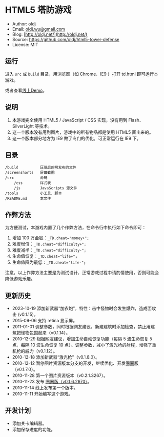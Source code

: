 # HTML5 塔防游戏


 * Author: oldj
 * Email: oldj.wu@gmail.com
 * Blog: [http://oldj.net/](http://oldj.net/)
 * Source: https://github.com/oldj/html5-tower-defense
 * License: MIT


## 运行

进入 `src` 或 `build` 目录，用浏览器（如 Chrome、IE9 ）打开 td.html 即可运行本游戏。

或者查看[线上Demo](http://oldj.net/static/html5-tower-defense/td.html)。

## 说明

 1. 本游戏完全使用 HTML5 / JavaScript / CSS 实现，没有用到 Flash、SilverLight 等技术。
 2. 这一个版本没有用到图片，游戏中的所有物品都是使用 HTML5 画出来的。
 3. 这一个版本部分地方为 IE9 做了专门的优化，可正常运行在 IE9 下。


## 目录

    /build          压缩后的可发布的文件
    /screenshorts   屏幕截图
    /src            源码
        /css        样式表
        /js         JavaScripts 源文件
    /tools          小工具、脚本
    /README.md      本文件


## 作弊方法

为方便测试，本游戏内置了几个作弊方法，在命令行中执行如下命令即可：

 1. 增加 100 万金钱：`_TD.cheat="money+";`
 2. 难度增倍：`_TD.cheat="difficulty+";`
 3. 难度减半：`_TD.cheat="difficulty-";`
 4. 生命值恢复：`_TD.cheat="life+";`
 5. 生命值降为最低：`_TD.cheat="life-";`

注意，以上作弊方法主要是为测试设计，正常游戏过程中请酌情使用，否则可能会降低游戏乐趣。


## 更新历史
 - 2023-10-19 添加新武器“加农炮”，特性：击中怪物时会发生爆炸，造成面攻击 (v0.1.15)。
 - 2015-09-06 支持 retina 显示屏。
 - 2011-01-01 调整参数，同时根据网友建议，新建建筑时添加检查，禁止用建筑把怪物包围起来（v0.1.14）。
 - 2010-12-29 根据网友建议，增加生命自动恢复功能（每隔 5 波生命恢复 5 点，每隔 10 波生命恢复 10 点）。调整参数，减小了激光枪的射程，增强了重机枪的威力（v0.1.12）。
 - 2010-12-18 添加新武器“激光枪”（v0.1.8.0）。
 - 2010-12-12 暂停图片资源版本分支的开发，继续优化、开发圈圈版（v0.1.7.0）。
 - 2010-11-28 第一个图片资源版本（v0.2.1.3267）。
 - 2010-11-23 发布 [圈圈版（v0.1.6.2970）](http://oldj.net/article/html5-td-circle-version/)。
 - 2010-11-14 线上发布第一个版本。
 - 2010-11-11 开始编写这个游戏。


## 开发计划
 - 添加关卡编辑器。
 - 添加保存进度的功能。
